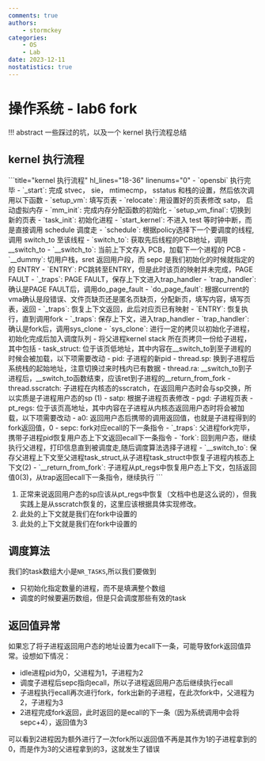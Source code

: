 ```yaml
---
comments: true
authors:
    - stormckey
categories:
    - OS
    - Lab
date: 2023-12-11
nostatistics: true
---
```


# 操作系统 - lab6 fork
!!! abstract
    一些踩过的坑，以及一个 kernel 执行流程总结
<!-- more -->

## kernel 执行流程

<div class="annotate" markdown>
```title="kernel 执行流程" hl_lines="18-36" linenums="0"
- `opensbi` 执行完毕
- `_start`: 完成 stvec， sie， mtimecmp， sstatus 和栈的设置，然后依次调用以下函数
    - `setup_vm`: 填写页表
    - `relocate`: 用设置好的页表修改 satp， 启动虚拟内存
    - `mm_init`: 完成内存分配函数的初始化
    - `setup_vm_final`: 切换到新的页表
    - `task_init`: 初始化进程
- `start_kernel`: 不进入 test 等时钟中断，而是直接调用 schedule 调度走
- `schedule`: 根据policy选择下一个要调度的线程,调用 switch_to 至该线程
- `switch_to`: 获取先后线程的PCB地址，调用__switch_to
- `__switch_to`: 当前上下文存入 PCB，加载下一个进程的 PCB
- `__dummy`: 切用户栈，sret 返回用户段，而 sepc 是我们初始化的时候就指定的的 ENTRY
- `ENTRY`: PC跳转至ENTRY，但是此时该页的映射并未完成，PAGE FAULT
- `_traps`: PAGE FAULT，保存上下文进入trap_handler
- `trap_handler`: 确认是PAGE FAULT后，调用do_page_fault
- `do_page_fault`: 根据current的vma确认是段错误、文件页缺页还是匿名页缺页，分配新页，填写内容，填写页表，返回
- `_traps`: 恢复上下文返回，此后对应页已有映射
- `ENTRY`: 恢复执行，直到调用fork
- `_traps`: 保存上下文，进入trap_handler
- `trap_handler`: 确认是fork后，调用sys_clone
- `sys_clone`: 进行一定的拷贝以初始化子进程，初始化完成后加入调度队列
    -  将父进程kernel stack 所在页拷贝一份给子进程，其中包括
          - task_struct: 位于该页低地址，其中内容在__switch_to到至子进程的时候会被加载，以下项需要改动
              - pid: 子进程的新pid
              - thread.sp: 换到子进程后系统栈的起始地址，注意切换过来时栈内已有数据
              - thread.ra: __switch_to到子进程后，__switch_to函数结束，应该ret到子进程的__return_from_fork
              - thread.sscratch: 子进程在内核态的sscratch，在返回用户态时会与sp交换，所以实质是子进程用户态的sp (1)
              - satp: 根据子进程页表修改
              - pgd: 子进程页表
          - pt_regs: 位于该页高地址，其中内容在子进程从内核态返回用户态时将会被加载，以下项需要改动  
              - a0: 返回用户态后携带的调用返回值，也就是子进程得到的fork返回值，0
              - sepc: fork对应ecall的下一条指令
- `_traps`: 父进程fork完毕，携带子进程pid恢复用户态上下文返回ecall下一条指令
- `fork`: 回到用户态，继续执行父进程，打印信息直到被调度走,随后调度算法选择子进程
- `__switch_to`: 保存父进程上下文至父进程task_struct,从子进程task_struct中恢复子进程内核态上下文(2)
- `__return_from_fork`: 子进程从pt_regs中恢复用户态上下文，包括返回值0(3)，从trap返回ecall下一条指令，继续执行
```
</div>

1.  正常来说返回用户态的sp应该从pt_regs中恢复（文档中也是这么说的），但我实践上是从sscratch恢复的，这里应该根据具体实现修改。
2.  此处的上下文就是我们在fork中设置的
3.  此处的上下文就是我们在fork中设置的


## 调度算法

我们的task数组大小是`NR_TASKS`,所以我们要做到

- 只初始化指定数量的进程，而不是填满整个数组
- 调度的时候要遍历数组，但是只会调度那些有效的task

## 返回值异常

如果忘了将子进程返回用户态的地址设置为ecall下一条，可能导致fork返回值异常。设想如下情况：

- idle进程pid为0，父进程为1，子进程为2
- 调度子进程后sepc指向ecall，所以子进程返回用户态后继续执行ecall
- 子进程执行ecall再次进行fork，fork出新的子进程，在此次fork中，父进程为2，子进程为3
- 2进程完成fork返回，此时返回的是ecall的下一条（因为系统调用中会将sepc+4），返回值为3

可以看到2进程因为额外进行了一次fork所以返回值不再是其作为1的子进程拿到的0，而是作为3的父进程拿到的3，这就发生了错误